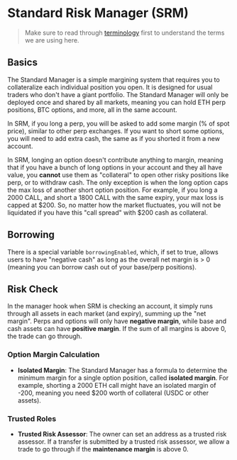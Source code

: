 # Standard Risk Manager (SRM)

> Make sure to read through [terminology](../terminology.md) first to understand the terms we are using here.

## Basics

The Standard Manager is a simple margining system that requires you to collateralize each individual position you open. It is designed for usual traders who don't have a giant portfolio. The Standard Manager will only be deployed once and shared by all markets, meaning you can hold ETH perp positions, BTC options, and more, all in the same account.

In SRM, if you long a perp, you will be asked to add some margin (% of spot price), similar to other perp exchanges. If you want to short some options, you will need to add extra cash, the same as if you shorted it from a new account.

In SRM, longing an option doesn't contribute anything to margin, meaning that if you have a bunch of long options in your account and they all have value, you **cannot** use them as "collateral" to open other risky positions like perp, or to withdraw cash.
The only exception is when the long option caps the max loss of another short option position. For example, if you long a 2000 CALL, and short a 1800 CALL with the same expiry, your max loss is capped at $200. So, no matter how the market fluctuates, you will not be liquidated if you have this "call spread" with $200 cash as collateral.

## Borrowing

There is a special variable `borrowingEnabled`, which, if set to true, allows users to have "negative cash" as long as the overall net margin is > 0 (meaning you can borrow cash out of your base/perp positions).

## Risk Check

In the manager hook when SRM is checking an account, it simply runs through all assets in each market (and expiry), summing up the "net margin". Perps and options will only have **negative margin**, while base and cash assets can have **positive margin**. If the sum of all margins is above 0, the trade can go through.

### Option Margin Calculation

* **Isolated Margin**: The Standard Manager has a formula to determine the minimum margin for a single option position, called **isolated margin**. For example, shorting a 2000 ETH call might have an isolated margin of -200, meaning you need $200 worth of collateral (USDC or other assets).

### Trusted Roles

* **Trusted Risk Assessor**: The owner can set an address as a trusted risk assessor. If a transfer is submitted by a trusted risk assessor, we allow a trade to go through if the **maintenance margin** is above 0.
